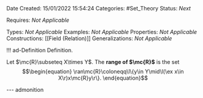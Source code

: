 <br />
<br />

Date Created: 15/01/2022 15:54:24
Categories: #Set_Theory
Status: _Next_ 

Requires: _Not Applicable_

Types: _Not Applicable_
Examples: _Not Applicable_ 
Properties: _Not Applicable_
Constructions: [[Field (Relation)]]
Generalizations: _Not Applicable_

!!! ad-Definition Definition.

Let $\mc{R}\subseteq X\times Y$. The **range of $\mc{R}$** is the set
$$\begin{equation}
    \ran\mc{R}\coloneqq\l\{y\in Y\mid\l(\ex x\in X\r)x\mc{R}y\r\}.
\end{equation}$$

--- admonition
